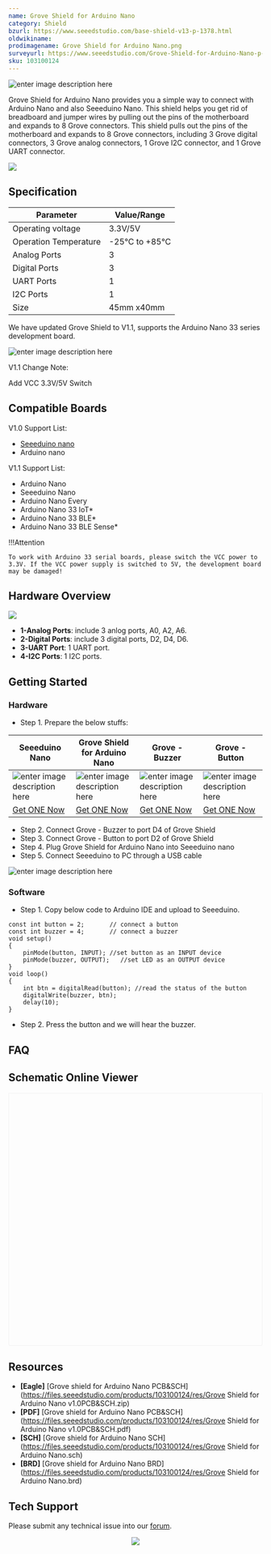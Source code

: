 ```yaml
---
name: Grove Shield for Arduino Nano
category: Shield
bzurl: https://www.seeedstudio.com/base-shield-v13-p-1378.html
oldwikiname:
prodimagename: Grove Shield for Arduino Nano.png
surveyurl: https://www.seeedstudio.com/Grove-Shield-for-Arduino-Nano-p-4112.html
sku: 103100124
---
```


![enter image description here](https://files.seeedstudio.com/wiki/Grove-shield-for-Arduino-Nano/img/Grove-Shoeld-for-Arduino-Nano-front.png)

Grove Shield for Arduino Nano provides you a simple way to connect with Arduino Nano and also Seeeduino Nano. This shield helps you get rid of breadboard and jumper wires by pulling out the pins of the motherboard and expands to 8 Grove connectors. This shield pulls out the pins of the motherboard and expands to 8 Grove connectors, including 3 Grove digital connectors, 3 Grove analog connectors, 1 Grove I2C connector, and 1 Grove UART connector.


[![](https://files.seeedstudio.com/wiki/Seeed-WiKi/docs/images/get_one_now.png)](https://www.seeedstudio.com/Grove-Shield-for-Arduino-Nano-p-4112.html)  


## Specification

| Parameter             | Value/Range  |
|-----------------------|--------------|
| Operating voltage     | 3.3V/5V       |
| Operation Temperature | -25℃ to +85℃ |
| Analog Ports          | 3           |
| Digital Ports         | 3          |
| UART Ports            | 1            |
| I2C Ports             | 1            |
| Size                  | 45mm x40mm   |

We have updated Grove Shield to V1.1, supports the Arduino Nano 33 series development board.

![enter image description here](https://files.seeedstudio.com/wiki/Grove-shield-for-Arduino-Nano/img/change.png)


V1.1 Change Note:

Add VCC 3.3V/5V Switch


## Compatible Boards

V1.0 Support List:

- [Seeeduino nano](https://www.seeedstudio.com/Seeeduino-Nano-p-4111.html)
- Arduino nano

V1.1 Support List:

- Arduino Nano
- Seeeduino Nano
- Arduino Nano Every
- Arduino Nano 33 IoT*
- Arduino Nano 33 BLE*
- Arduino Nano 33 BLE Sense*

!!!Attention

    To work with Arduino 33 serial boards, please switch the VCC power to 3.3V. If the VCC power supply is switched to 5V, the development board may be damaged!   

    
## Hardware Overview

![](https://files.seeedstudio.com/wiki/Grove-shield-for-Arduino-Nano/img/Grove-Shoeld-for-Arduino-Nano-back-rr.jpg)

- **1-Analog Ports**: include 3 anlog ports, A0, A2, A6.
- **2-Digital Ports**: include 3 digital ports, D2, D4, D6.
- **3-UART Port**: 1 UART port.
- **4-I2C Ports**: 1 I2C ports.





## Getting Started

### Hardware

- Step 1. Prepare the below stuffs:

| Seeeduino Nano | Grove Shield for Arduino Nano|Grove - Buzzer |Grove - Button|
|--------------|-------------|-----------------|-----------------|
|![enter image description here](https://files.seeedstudio.com/wiki/Seeeduino-Nano/img/seeeduino-Nano-front.png)|![enter image description here](https://files.seeedstudio.com/wiki/Grove-shield-for-Arduino-Nano/img/Grove-Shoeld-for-Arduino-Nano-wiki.jpg)|![enter image description here](https://files.seeedstudio.com/wiki/Base_Shield_V2/img/Buzzer.png)|![enter image description here](https://files.seeedstudio.com/wiki/Base_Shield_V2/img/button_s.jpg)|
|[Get ONE Now](https://www.seeedstudio.com/Seeeduino-V4.2-p-2517.html)|[Get ONE Now](https://www.seeedstudio.com/Base-Shield-V2-p-1378.html)|[Get ONE Now](https://www.seeedstudio.com/Grove-Buzzer-p-768.html)|[Get ONE Now](https://www.seeedstudio.com/category/Grove-Button-p-766.html)|

- Step 2. Connect Grove - Buzzer to port D4 of Grove Shield
- Step 3. Connect Grove - Button to port D2 of Grove Shield
- Step 4. Plug Grove Shield for Arduino Nano into Seeeduino nano
- Step 5. Connect Seeeduino to PC through a USB cable

![enter image description here](https://files.seeedstudio.com/wiki/Grove-shield-for-Arduino-Nano/img/hardwareconnect.jpg)

### Software

- Step 1. Copy below code to Arduino IDE and upload to Seeeduino.

```
const int button = 2;       // connect a button
const int buzzer = 4;       // connect a buzzer
void setup()
{
    pinMode(button, INPUT); //set button as an INPUT device
    pinMode(buzzer, OUTPUT);   //set LED as an OUTPUT device
}
void loop()
{
    int btn = digitalRead(button); //read the status of the button
    digitalWrite(buzzer, btn);
    delay(10);
}
```
- Step 2. Press the button and we will hear the buzzer.

## FAQ



## Schematic Online Viewer

<div class="altium-ecad-viewer" data-project-src="https://files.seeedstudio.com/products/103100124/res/Grove Shield for Arduino Nano v1.0PCB&SCH.zip" style="border-radius: 0px 0px 4px 4px; height: 500px; border-style: solid; border-width: 1px; border-color: rgb(241, 241, 241); overflow: hidden; max-width: 1280px; max-height: 700px; box-sizing: border-box;" />
</div>


## Resources

- **[Eagle]** [Grove shield for Arduino Nano PCB&SCH](https://files.seeedstudio.com/products/103100124/res/Grove Shield for Arduino Nano v1.0PCB&SCH.zip)
- **[PDF]** [Grove shield for Arduino Nano PCB&SCH](https://files.seeedstudio.com/products/103100124/res/Grove Shield for Arduino Nano v1.0PCB&SCH.pdf)
- **[SCH]** [Grove shield for Arduino Nano SCH](https://files.seeedstudio.com/products/103100124/res/Grove Shield for Arduino Nano.sch)
- **[BRD]** [Grove shield for Arduino Nano BRD](https://files.seeedstudio.com/products/103100124/res/Grove Shield for Arduino Nano.brd)


## Tech Support
Please submit any technical issue into our [forum](https://forum.seeedstudio.com/). <br /><p style="text-align:center"><a href="https://www.seeedstudio.com/act-4.html?utm_source=wiki&utm_medium=wikibanner&utm_campaign=newproducts" target="_blank"><img src="https://files.seeedstudio.com/wiki/Wiki_Banner/new_product.jpg" /></a></p>